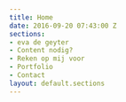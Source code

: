 ```yaml
---
title: Home
date: 2016-09-20 07:43:00 Z
sections:
- eva de geyter
- Content nodig?
- Reken op mij voor
- Portfolio
- Contact
layout: default.sections
---
```


